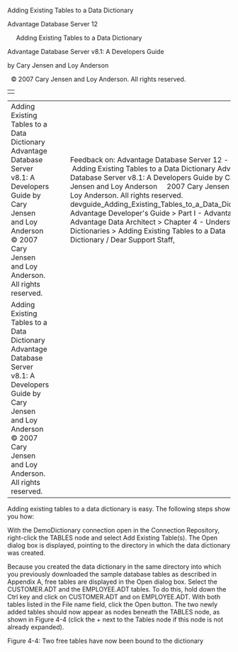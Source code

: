 Adding Existing Tables to a Data Dictionary




Advantage Database Server 12  

     Adding Existing Tables to a Data Dictionary

Advantage Database Server v8.1: A Developers Guide

by Cary Jensen and Loy Anderson

  © 2007 Cary Jensen and Loy Anderson. All rights reserved.

|  |
| --- |
|  |

|  |  |  |  |  |
| --- | --- | --- | --- | --- |
| Adding Existing Tables to a Data Dictionary  Advantage Database Server v8.1: A Developers Guide  by Cary Jensen and Loy Anderson    © 2007 Cary Jensen and Loy Anderson. All rights reserved. |  |  | Feedback on: Advantage Database Server 12 -      Adding Existing Tables to a Data Dictionary Advantage Database Server v8.1: A Developers Guide by Cary Jensen and Loy Anderson     2007 Cary Jensen and Loy Anderson. All rights reserved. devguide\_Adding\_Existing\_Tables\_to\_a\_Data\_Dictionary Advantage Developer's Guide > Part I - Advantage and Advantage Data Architect > Chapter 4 - Understanding Dictionaries > Adding Existing Tables to a Data Dictionary / Dear Support Staff, |  |
| Adding Existing Tables to a Data Dictionary  Advantage Database Server v8.1: A Developers Guide  by Cary Jensen and Loy Anderson    © 2007 Cary Jensen and Loy Anderson. All rights reserved. |  |  |  |  |

Adding existing tables to a data dictionary is easy. The following steps show you how:

With the DemoDictionary connection open in the Connection Repository, right-click the TABLES node and select Add Existing Table(s). The Open dialog box is displayed, pointing to the directory in which the data dictionary was created.

Because you created the data dictionary in the same directory into which you previously downloaded the sample database tables as described in Appendix A, free tables are displayed in the Open dialog box. Select the CUSTOMER.ADT and the EMPLOYEE.ADT tables. To do this, hold down the Ctrl key and click on CUSTOMER.ADT and on EMPLOYEE.ADT. With both tables listed in the File name field, click the Open button. The two newly added tables should now appear as nodes beneath the TABLES node, as shown in Figure 4-4 (click the + next to the Tables node if this node is not already expanded).

Figure 4-4: Two free tables have now been bound to the dictionary